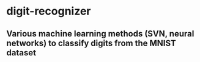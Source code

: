 # digit-recognizer
## Various machine learning methods (SVN, neural networks) to classify digits from the MNIST dataset
